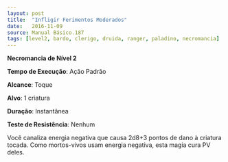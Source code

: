 ```yaml
---
layout: post
title:  "Infligir Ferimentos Moderados"
date:   2016-11-09
source: Manual Básico.187
tags: [level2, bardo, clerigo, druida, ranger, paladino, necromancia]
---
```


**Necromancia de Nível 2**

**Tempo de Execução**: Ação Padrão

**Alcance**: Toque

**Alvo**: 1 criatura

**Duração**: Instantânea

**Teste de Resistência**: Nenhum

Você canaliza energia negativa que causa 2d8+3 pontos de dano à criatura tocada. Como mortos-vivos usam energia negativa, esta magia cura PV deles.